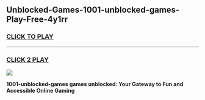 
## Unblocked-Games-1001-unblocked-games-Play-Free-4y1rr
<h3>
<a href="https://premium76.site?title=1001-unblocked-games&ref=10A">CLICK TO PLAY</a></h3>
<hr>

<h3>
<a href="https://premium76.site?title=1001-unblocked-games&ref=10A">CLICK 2 PLAY</a>
  
</h3>

<a href="https://premium76.site?title=1001-unblocked-games&ref=10A"><img src="https://clearcache.store/games.png"></a>


**1001-unblocked-games games unblocked: Your Gateway to Fun and Accessible Online Gaming**
